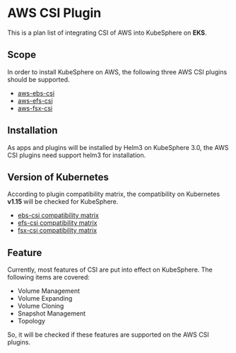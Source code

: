 # AWS CSI Plugin

This is a plan list of integrating CSI of AWS into KubeSphere on **EKS**.

## Scope

In order to install KubeSphere on AWS, the following three AWS CSI plugins should be supported.

* [aws-ebs-csi](https://github.com/kubernetes-sigs/aws-ebs-csi-driver)
* [aws-efs-csi](https://github.com/kubernetes-sigs/aws-efs-csi-driver)
* [aws-fsx-csi](https://github.com/kubernetes-sigs/aws-fsx-csi-driver)

## Installation

As apps and plugins will be installed by Helm3 on KubeSphere 3.0, the AWS CSI plugins need support helm3 for installation.

## Version of Kubernetes

According to plugin compatibility matrix, the compatibility on Kubernetes **v1.15** will be checked for KubeSphere.

* [ebs-csi compatibility matrix](https://github.com/kubernetes-sigs/aws-ebs-csi-driver#ebs-csi-driver-on-kubernetes)
* [efs-csi compatibility matrix](https://github.com/kubernetes-sigs/aws-efs-csi-driver#efs-csi-driver-on-kubernetes)
* [fsx-csi compatibility matrix](https://github.com/kubernetes-sigs/aws-fsx-csi-driver#fsx-for-lustre-csi-driver-on-kubernetes)

## Feature

Currently, most features of CSI are put into effect on KubeSphere. The following items are covered:

* Volume Management
* Volume Expanding
* Volume Cloning
* Snapshot Management
* Topology

So, it will be checked if these features are supported on the AWS CSI plugins.
